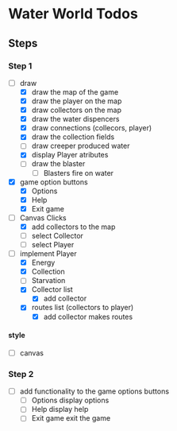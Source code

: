 # Water World Todos
## Steps
### Step 1
* [ ] draw
  * [X] draw the map of the game
  * [X] draw the player on the map
  * [X] draw collectors on the map
  * [X] draw the water dispencers
  * [X] draw connections (collecors, player)
  * [X] draw the collection fields
  * [ ] draw creeper produced water
  * [X] display Player atributes
  * [ ] draw the blaster
    * [ ] Blasters fire on water

* [X] game option buttons
  * [X] Options
  * [X] Help
  * [X] Exit game

* [ ] Canvas Clicks
  * [X] add collectors to the map
  * [ ] select Collector
  * [ ] select Player

* [ ] implement Player
  * [X] Energy
  * [X] Collection
  * [ ] Starvation
  * [X] Collector list
    * [X] add collector
  * [X] routes list (collectors to player)
    * [X] add collector makes routes

#### style
* [ ] canvas

### Step 2
* [ ] add functionality to the game options buttons
  * [ ] Options display options
  * [ ] Help display help
  * [ ] Exit game exit the game
